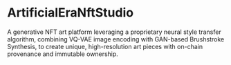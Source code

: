 # ArtificialEraNftStudio
A generative NFT art platform leveraging a proprietary neural style transfer algorithm, combining VQ-VAE image encoding with GAN-based Brushstroke Synthesis, to create unique, high-resolution art pieces with on-chain provenance and immutable ownership.
